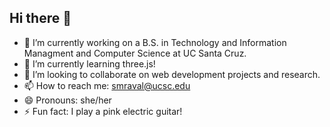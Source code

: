 ## Hi there 👋
- 🔭 I’m currently working on a B.S. in Technology and Information Managment and Computer Science at UC Santa Cruz. 
- 🌱 I’m currently learning three.js! 
- 👯 I’m looking to collaborate on web development projects and research. 
- 📫 How to reach me: smraval@ucsc.edu
- 😄 Pronouns: she/her
- ⚡ Fun fact: I play a pink electric guitar! 
